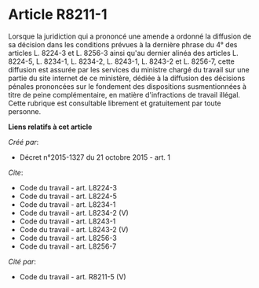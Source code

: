 # Article R8211-1

Lorsque la juridiction qui a prononcé une amende a ordonné la diffusion de sa décision dans les conditions prévues à la
dernière phrase du 4° des articles L. 8224-3 et L. 8256-3 ainsi qu'au dernier alinéa des articles L. 8224-5, L. 8234-1, L.
8234-2, L. 8243-1, L. 8243-2 et L. 8256-7, cette diffusion est assurée par les services du ministre chargé du travail sur une
partie du site internet de ce ministère, dédiée à la diffusion des décisions pénales prononcées sur le fondement des
dispositions susmentionnées à titre de peine complémentaire, en matière d'infractions de travail illégal. Cette rubrique est
consultable librement et gratuitement par toute personne.

**Liens relatifs à cet article**

_Créé par_:

  - Décret n°2015-1327 du 21 octobre 2015 - art. 1

_Cite_:

  - Code du travail - art. L8224-3
  - Code du travail - art. L8224-5
  - Code du travail - art. L8234-1
  - Code du travail - art. L8234-2 (V)
  - Code du travail - art. L8243-1
  - Code du travail - art. L8243-2 (V)
  - Code du travail - art. L8256-3
  - Code du travail - art. L8256-7

_Cité par_:

  - Code du travail - art. R8211-5 (V)

